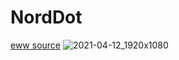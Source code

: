 # NordDot 
[eww source](https://github.com/Barbarossa93/Genome)
![2021-04-12_1920x1080](https://user-images.githubusercontent.com/81292558/114337532-34e3c080-9b8c-11eb-8ca8-41385bb3095c.jpg)
